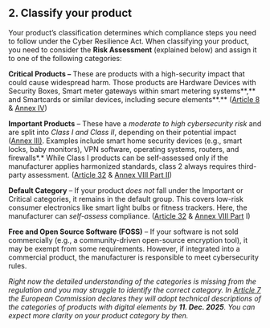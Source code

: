 ## 2\. Classify your product

Your product’s classification determines which compliance steps you need to follow under the Cyber Resilience Act. When classifying your product, you need to consider the **Risk Assessment** (explained below) and assign it to one of the following categories:

**Critical Products –** These are products with a high-security impact that could cause widespread harm. Those products are Hardware Devices with Security Boxes, Smart meter gateways within smart metering systems**,** and Smartcards or similar devices, including secure elements**.** ([Article 8](https://eur-lex.europa.eu/legal-content/EN/TXT/?uri=CELEX%3A32024R2847#art_8) & [Annex IV](https://eur-lex.europa.eu/eli/reg/2024/2847/oj/eng#anx_IV))

**Important Products** – These have a *moderate to high cybersecurity risk* and are split into *Class I and Class II*, depending on their potential impact ([Annex III)](https://eur-lex.europa.eu/eli/reg/2024/2847/oj/eng#anx_III). Examples include smart home security devices (e.g., smart locks, baby monitors), VPN software, operating systems, routers, and firewalls*.* While Class I products can be self-assessed only if the manufacturer applies harmonized standards, class 2 always requires third-party assessment. ([Article 32](https://eur-lex.europa.eu/legal-content/EN/TXT/?uri=CELEX%3A32024R2847#art_32) & [Annex VIII Part II](https://eur-lex.europa.eu/legal-content/EN/TXT/?uri=CELEX%3A32024R2847#anx_VIII))

**Default Category** – If your product *does not* fall under the Important or Critical categories, it remains in the default group. This covers low-risk consumer electronics like smart light bulbs or fitness trackers. Here, the manufacturer can *self-assess* compliance. ([Article 32](https://eur-lex.europa.eu/legal-content/EN/TXT/?uri=CELEX%3A32024R2847#art_32) & [Annex VIII Part](https://eur-lex.europa.eu/legal-content/EN/TXT/?uri=CELEX%3A32024R2847#anx_VIII) I)

**Free and Open Source Software (FOSS)** – If your software is not sold commercially (e.g., a community-driven open-source encryption tool), it may be exempt from some requirements. However, if integrated into a commercial product, the manufacturer is responsible to meet cybersecurity rules.

*Right now the detailed understanding of the categories is missing from the regulation and you may struggle to identify the correct category.  In [Article 7](https://eur-lex.europa.eu/eli/reg/2024/2847/oj/eng#art_7) the European Commission declares they will adopt technical descriptions of the categories of products with digital elements by **11\. Dec. 2025**. You can expect more clarity on your product category by then.*
